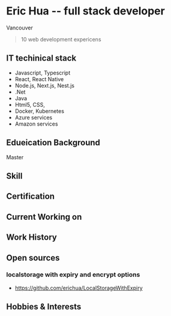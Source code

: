 # Eric Hua -- full stack developer

Vancouver 

>10 web development expericens 

## IT techinical stack
-	Javascript, Typescript
-	React, React Native
-	Node.js, Next.js, Nest.js
-	.Net
-	Java
-	Html5, CSS,
-	Docker, Kubernetes
-	Azure services
-	Amazon services

## Edueication Background
 Master

## Skill

## Certification

## Current Working on

## Work History

## Open sources
### localstorage with expiry and encrypt options
- https://github.com/erichua/LocalStorageWithExpiry

## Hobbies & Interests
